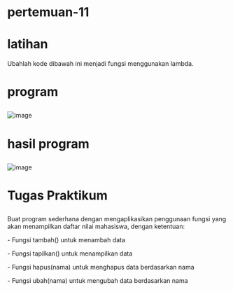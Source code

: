 # pertemuan-11
# latihan 
<p>Ubahlah kode dibawah ini menjadi fungsi menggunakan lambda.</p>

# <p>program</p>

![image](https://github.com/ekarahayu24/pertemuan-11/assets/147680283/a1619b33-ee81-4934-b3b3-c9ba75c3b988)

# <p>hasil program</p>

![image](https://github.com/ekarahayu24/pertemuan-11/assets/147680283/1b824f99-0597-41e0-817e-3215fa9b2c5c)

# <p>Tugas Praktikum</p>
<P>Buat program sederhana dengan mengaplikasikan penggunaan fungsi
yang akan menampilkan daftar nilai mahasiswa, dengan ketentuan:</P>
<p>- Fungsi tambah() untuk menambah data</p>
<p>- Fungsi tapilkan() untuk menampilkan data</p>
<p>- Fungsi hapus(nama) untuk menghapus data berdasarkan nama</p>
<p>- Fungsi ubah(nama) untuk mengubah data berdasarkan nama</p>




